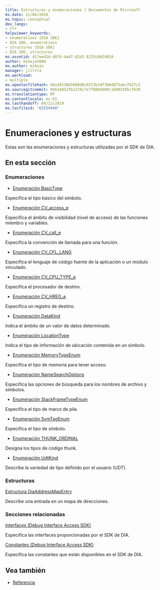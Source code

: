 ```yaml
---
title: Estructuras y enumeraciones | Documentos de Microsoft
ms.date: 11/04/2016
ms.topic: conceptual
dev_langs:
- C++
helpviewer_keywords:
- enumerations [DIA SDK]
- DIA SDK, enumerations
- structures [DIA SDK]
- DIA SDK, structures
ms.assetid: d17eed2d-d8fd-4a47-82d3-8125c0624010
author: mikejo5000
ms.author: mikejo
manager: jillfra
ms.workload:
- multiple
ms.openlocfilehash: b8a38138b5688d0c6573b18f3b0d875abcf627c2
ms.sourcegitcommit: 94b3a052fb1229c7e7f8804b09c1d403385c7630
ms.translationtype: MT
ms.contentlocale: es-ES
ms.lasthandoff: 04/23/2019
ms.locfileid: "62554940"
---
```

# <a name="enumerations-and-structures"></a>Enumeraciones y estructuras

Estas son las enumeraciones y estructuras utilizadas por el SDK de DIA.

## <a name="in-this-section"></a>En esta sección

### <a name="enumerations"></a>Enumeraciones

- [Enumeración BasicType](../../debugger/debug-interface-access/basictype.md)

 Especifica el tipo básico del símbolo.

- [Enumeración CV_access_e](../../debugger/debug-interface-access/cv-access-e.md)

 Especifica el ámbito de visibilidad (nivel de acceso) de las funciones miembro y variables.

- [Enumeración CV_call_e](../../debugger/debug-interface-access/cv-call-e.md)

 Especifica la convención de llamada para una función.

- [Enumeración CV_CFL_LANG](../../debugger/debug-interface-access/cv-cfl-lang.md)

 Especifica el lenguaje de código fuente de la aplicación o un módulo vinculado.

- [Enumeración CV_CPU_TYPE_e](../../debugger/debug-interface-access/cv-cpu-type-e.md)

 Especifica el procesador de destino.

- [Enumeración CV_HREG_e](../../debugger/debug-interface-access/cv-hreg-e.md)

 Especifica un registro de destino.

- [Enumeración DataKind](../../debugger/debug-interface-access/datakind.md)

 Indica el ámbito de un valor de datos determinado.

- [Enumeración LocationType](../../debugger/debug-interface-access/locationtype.md)

 Indica el tipo de información de ubicación contenida en un símbolo.

- [Enumeración MemoryTypeEnum](../../debugger/debug-interface-access/memorytypeenum.md)

 Especifica el tipo de memoria para tener acceso.

- [Enumeración NameSearchOptions](../../debugger/debug-interface-access/namesearchoptions.md)

 Especifica las opciones de búsqueda para los nombres de archivo y símbolos.

- [Enumeración StackFrameTypeEnum](../../debugger/debug-interface-access/stackframetypeenum.md)

 Especifica el tipo de marco de pila.

- [Enumeración SymTagEnum](../../debugger/debug-interface-access/symtagenum.md)

 Especifica el tipo de símbolo.

- [Enumeración THUNK_ORDINAL](../../debugger/debug-interface-access/thunk-ordinal.md)

 Designa los tipos de código thunk.

- [Enumeración UdtKind](../../debugger/debug-interface-access/udtkind.md)

 Describe la variedad de tipo definido por el usuario (UDT).

### <a name="structures"></a>Estructuras

[Estructura DiaAddressMapEntry](../../debugger/debug-interface-access/diaaddressmapentry.md)

Describe una entrada en un mapa de direcciones.

### <a name="related-sections"></a>Secciones relacionadas

[Interfaces (Debug Interface Access SDK)](../../debugger/debug-interface-access/interfaces-debug-interface-access-sdk.md)

Especifica las interfaces proporcionadas por el SDK de DIA.

[Constantes (Debug Interface Access SDK)](../../debugger/debug-interface-access/constants-debug-interface-access-sdk.md)

Especifica las constantes que están disponibles en el SDK de DIA.

## <a name="see-also"></a>Vea también

- [Referencia](../../debugger/debug-interface-access/debug-interface-access-sdk-reference.md)